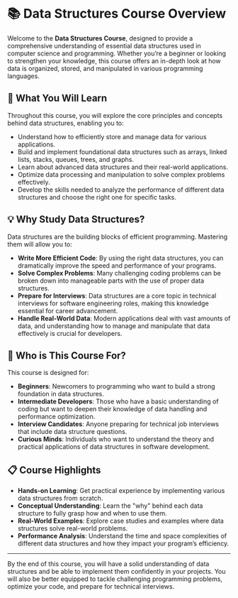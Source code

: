 
# 📚 Data Structures Course Overview

Welcome to the **Data Structures Course**, designed to provide a comprehensive understanding of essential data structures used in computer science and programming. Whether you’re a beginner or looking to strengthen your knowledge, this course offers an in-depth look at how data is organized, stored, and manipulated in various programming languages.

## 🌟 What You Will Learn

Throughout this course, you will explore the core principles and concepts behind data structures, enabling you to:

- Understand how to efficiently store and manage data for various applications.
- Build and implement foundational data structures such as arrays, linked lists, stacks, queues, trees, and graphs.
- Learn about advanced data structures and their real-world applications.
- Optimize data processing and manipulation to solve complex problems effectively.
- Develop the skills needed to analyze the performance of different data structures and choose the right one for specific tasks.

## 💡 Why Study Data Structures?

Data structures are the building blocks of efficient programming. Mastering them will allow you to:

- **Write More Efficient Code**: By using the right data structures, you can dramatically improve the speed and performance of your programs.
- **Solve Complex Problems**: Many challenging coding problems can be broken down into manageable parts with the use of proper data structures.
- **Prepare for Interviews**: Data structures are a core topic in technical interviews for software engineering roles, making this knowledge essential for career advancement.
- **Handle Real-World Data**: Modern applications deal with vast amounts of data, and understanding how to manage and manipulate that data effectively is crucial for developers.

## 🚀 Who is This Course For?

This course is designed for:

- **Beginners**: Newcomers to programming who want to build a strong foundation in data structures.
- **Intermediate Developers**: Those who have a basic understanding of coding but want to deepen their knowledge of data handling and performance optimization.
- **Interview Candidates**: Anyone preparing for technical job interviews that include data structure questions.
- **Curious Minds**: Individuals who want to understand the theory and practical applications of data structures in software development.

## 📋 Course Highlights

- **Hands-on Learning**: Get practical experience by implementing various data structures from scratch.
- **Conceptual Understanding**: Learn the "why" behind each data structure to fully grasp how and when to use them.
- **Real-World Examples**: Explore case studies and examples where data structures solve real-world problems.
- **Performance Analysis**: Understand the time and space complexities of different data structures and how they impact your program’s efficiency.

---

By the end of this course, you will have a solid understanding of data structures and be able to implement them confidently in your projects. You will also be better equipped to tackle challenging programming problems, optimize your code, and prepare for technical interviews.
